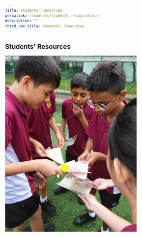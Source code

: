```yaml
---
title: Students' Resources
permalink: /students/students-resources/sr/
description: ""
third_nav_title: Students' Resources
---
```

## Students' Resources

<img style="width:85%" src="/images/Perserverance  1.jpeg">